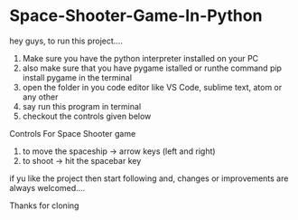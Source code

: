 # Space-Shooter-Game-In-Python
hey guys,
to run this project....
1. Make sure you have the python interpreter installed on your PC
2. also make sure that you have pygame istalled or runthe command pip install pygame in the terminal
3. open the folder in you code editor like VS Code, sublime text, atom or any other
4. say run this program in terminal
5. checkout the controls given below


Controls For Space Shooter game
1. to move the spaceship -> arrow keys (left and right)
2. to shoot -> hit the spacebar key

if yu like the project then start following and,
changes or improvements are always welcomed....

Thanks for cloning
